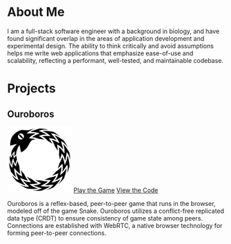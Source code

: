 # About Me
<section class="about">
I am a full-stack software engineer with a background in biology, and have found significant overlap in the areas of application development and experimental design. The ability to think critically and avoid assumptions helps me write web applications that emphasize ease-of-use and scalability, reflecting a performant, well-tested, and maintainable codebase.
</section>

# Projects
<section class="project">
  <aside>
    <h2>Ouroboros</h2>
    <a href="https://www.ouroboros-game.herokuapp.com"><img src="assets/images/logo.svg" alt="ouroboros logo" width="150px"></a>
    <a class="content-btn" href="https://www.ouroboros-game.herokuapp.com">Play the Game</a>
    <a class="content-btn" href="http://www.github.com/ouroboros-team/ouroboros">View the Code</a>
  </aside>
  <section class="desc">
    <p>Ouroboros is a reflex-based, peer-to-peer game that runs in the browser, modeled off of the game Snake.  Ouroboros     utilizes a conflict-free replicated data type (CRDT) to ensure consistency of game state among peers.  Connections are established with WebRTC, a native browser technology for forming peer-to-peer connections.</p>
  </section>
</section>
                                         


